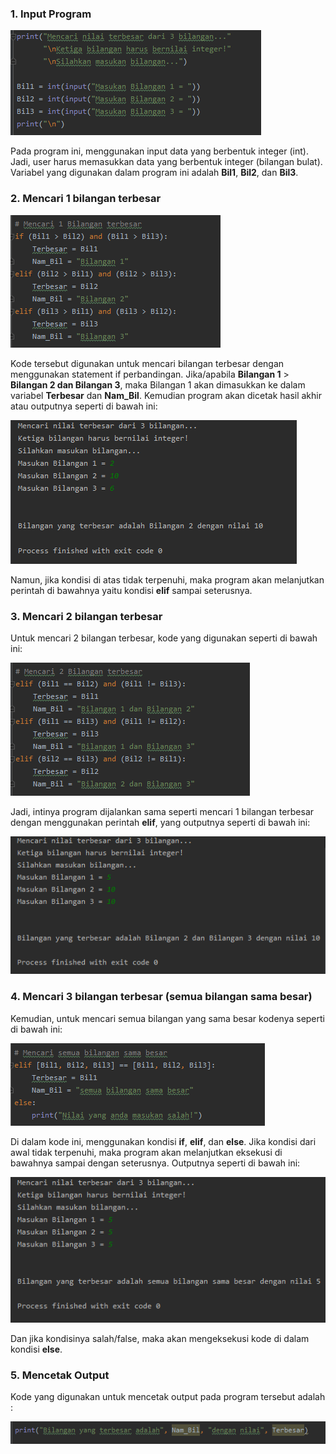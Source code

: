 ### 1. Input Program

![enter image description here](https://github.com/kameliacindy/labspy02/blob/master/img/1.PNG)

Pada program ini, menggunakan input data yang berbentuk integer (int). Jadi, user harus memasukkan data yang berbentuk integer (bilangan bulat). Variabel yang digunakan dalam program ini adalah **Bil1**, **Bil2**, dan **Bil3**.

### 2. Mencari 1 bilangan terbesar

![enter image description here](https://github.com/kameliacindy/labspy02/blob/master/img/2.PNG)

Kode tersebut digunakan untuk mencari bilangan terbesar dengan menggunakan statement if perbandingan.
Jika/apabila **Bilangan 1** > **Bilangan 2 dan Bilangan 3**, maka Bilangan 1 akan dimasukkan ke dalam variabel **Terbesar** dan **Nam_Bil**. Kemudian program akan dicetak hasil akhir atau outputnya seperti di bawah ini:

![enter image description here](https://github.com/kameliacindy/labspy02/blob/master/img/op1.PNG)

Namun, jika kondisi di atas tidak terpenuhi, maka program akan melanjutkan perintah di bawahnya yaitu kondisi **elif** sampai seterusnya.

### 3. Mencari 2 bilangan terbesar
Untuk mencari 2 bilangan terbesar, kode yang digunakan seperti  di bawah ini:

![enter image description here](https://github.com/kameliacindy/labspy02/blob/master/img/3.PNG)

Jadi, intinya program dijalankan sama seperti mencari 1 bilangan terbesar dengan menggunakan perintah **elif**, yang outputnya seperti di bawah ini:

![enter image description here](https://github.com/kameliacindy/labspy02/blob/master/img/op2.PNG)


### 4. Mencari  3 bilangan terbesar (semua bilangan sama besar)
Kemudian, untuk mencari semua bilangan yang sama besar kodenya seperti di bawah ini:

![enter image description here](https://github.com/kameliacindy/labspy02/blob/master/img/4.PNG)

Di dalam kode ini, menggunakan kondisi **if**, **elif**, dan **else**. Jika kondisi dari awal tidak terpenuhi, maka program akan melanjutkan eksekusi di bawahnya sampai dengan seterusnya. Outputnya seperti di bawah ini:

![enter image description here](https://github.com/kameliacindy/labspy02/blob/master/img/op3.PNG)

Dan jika kondisinya salah/false, maka akan mengeksekusi kode di dalam kondisi **else**. 

### 5.  Mencetak Output
Kode yang digunakan untuk mencetak output pada program tersebut adalah :

![enter image description here](https://github.com/kameliacindy/labspy02/blob/master/img/5.PNG)


